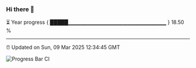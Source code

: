 ### Hi there 👋

⏳ Year progress { █████▁▁▁▁▁▁▁▁▁▁▁▁▁▁▁▁▁▁▁▁▁▁▁▁▁ } 18.50 %

---

⏰ Updated on Sun, 09 Mar 2025 12:34:45 GMT

![Progress Bar CI](https://github.com/DhruviPatel157/GitHub-Actions-Demo/workflows/Progress%20Bar%20CI/badge.svg)
